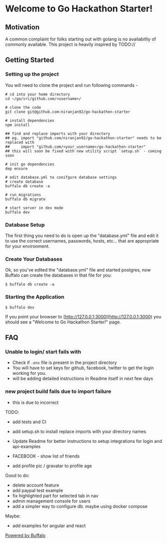 # Welcome to Go Hackathon Starter!

## Motivation
A common complaint for folks starting out with golang is no availabitliy of commonly available. 
This project is heavily inspired by 
TODO://

## Getting Started

### Setting up the project

You will need to clone the project and run following commands - 

```
# cd into your home directory
cd ~/go/src/github.com/<username>/

# clone the code
git clone git@github.com:niranjan92/go-hackathon-starter

# install dependencies
npm install

## find and replace imports with your directory
## eg. import "github.com/niranjan92/go-hackathon-starter" needs to be replaced with
## 	   import "github.com/<your_username>/go-hackathon-starter"
## this will soon be fixed with new utility script `setup.sh` - coming soon

# init go dependencies
dep ensure

# edit database.yml to conifgure database settings
# create database
buffalo db create -a

# run migrations
buffalo db migrate

# start server in dev mode
buffalo dev

```

### Database Setup
The first thing you need to do is open up the "database.yml" file and edit it to use the correct usernames, passwords, hosts, etc... that are appropriate for your environment.

### Create Your Databases
Ok, so you've edited the "database.yml" file and started postgres, now Buffalo can create the databases in that file for you:

	$ buffalo db create -a

### Starting the Application
	$ buffalo dev

If you point your browser to [http://127.0.0.1:3000](http://127.0.0.1:3000) you should see a "Welcome to Go Hackathon Starter!" page.

## FAQ

### Unable to login/ start fails with 
- Check if `.env` file is present in the project directory
- You will have to set keys for github, facebook, twitter to get the login working for you.
- will be adding detailed instructions in Readme itself in next few days

### new project build fails due to import failure
- this is due to incorrect 

TODO:
- add tests and CI
- add setup.sh to install replace imports with your directory names
- Update Readme for better instructions to setup integrations for login and api-examples

- FACEBOOK - show list of friends
- add profile pic / gravatar to profile age

Good to do:
- delete account feature
- add paypal test example
- fix highlighted part for selected tab in nav
- admin management console for users
- add a simpler way to configure db. maybe using docker compose

Maybe: 
- add examples for angular and react

[Powered by Buffalo](http://gobuffalo.io)


